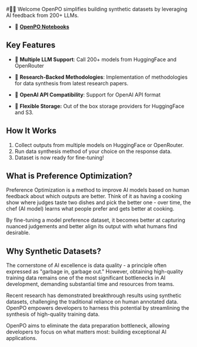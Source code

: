 #👋🏻 Welcome
OpenPO simplifies building synthetic datasets by leveraging AI feedback from 200+ LLMs.

<div class="grid cards" markdown>

- 📔  [__OpenPO Notebooks__](resource.md)

</div>

## Key Features

- 🔌 **Multiple LLM Support**: Call 200+ models from HuggingFace and OpenRouter

- 🧪 **Research-Backed Methodologies**: Implementation of methodologies for data synthesis from latest research papers.

- 🤝 **OpenAI API Compatibility**: Support for OpenAI API format

- 💾 **Flexible Storage:** Out of the box storage providers for HuggingFace and S3.

## How It Works
1. Collect outputs from multiple models on HuggingFace or OpenRouter.
2. Run data synthesis method of your choice on the response data.
3. Dataset is now ready for fine-tuning!


## What is Preference Optimization?
Preference Optimization is a method to improve AI models based on human feedback about which outputs are better. Think of it as having a cooking show where judges taste two dishes and pick the better one - over time, the chef (AI model) learns what people prefer and gets better at cooking.

By fine-tuning a model preference dataset, it becomes better at capturing nuanced judgements and better align its output with what humans find desirable.


## Why Synthetic Datasets?
The cornerstone of AI excellence is data quality - a principle often expressed as "garbage in, garbage out." However, obtaining high-quality training data remains one of the most significant bottlenecks in AI development, demanding substantial time and resources from teams.

Recent research has demonstrated breakthrough results using synthetic datasets, challenging the traditional reliance on human annotated data. OpenPO empowers developers to harness this potential by streamlining the synthesis of high-quality training data.

OpenPO aims to eliminate the data preparation bottleneck, allowing developers to focus on what matters most: building exceptional AI applications.

